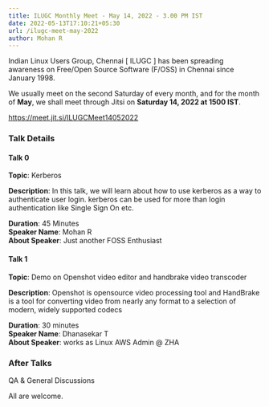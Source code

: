 ```yaml
---
title: ILUGC Monthly Meet - May 14, 2022 - 3.00 PM IST
date: 2022-05-13T17:10:21+05:30
url: /ilugc-meet-may-2022
author: Mohan R
---
```


Indian Linux Users Group, Chennai [ ILUGC ] has been spreading
awareness on Free/Open Source Software (F/OSS) in Chennai since
January 1998.

We usually meet on the second Saturday of every month, and for the
month of **May**, we shall meet through Jitsi on **Saturday 14, 2022 at 1500
IST**.

https://meet.jit.si/ILUGCMeet14052022

### Talk Details

#### Talk 0

**Topic**: Kerberos

**Description**: In this talk, we will learn about how to use kerberos as
a way to authenticate user login. kerberos can be used for more than
login authentication like Single Sign On etc.

**Duration**: 45 Minutes\
**Speaker Name**: Mohan R\
**About Speaker**: Just another FOSS Enthusiast

#### Talk 1

**Topic**: Demo on Openshot video editor and handbrake video transcoder

**Description**: Openshot is opensource video processing tool and
HandBrake is a tool for converting video from nearly any format to a
selection of modern, widely supported codecs

**Duration**: 30 minutes\
**Speaker Name**: Dhanasekar T\
**About Speaker**: works as Linux AWS Admin @ ZHA

### After Talks

QA & General Discussions

All are welcome.
